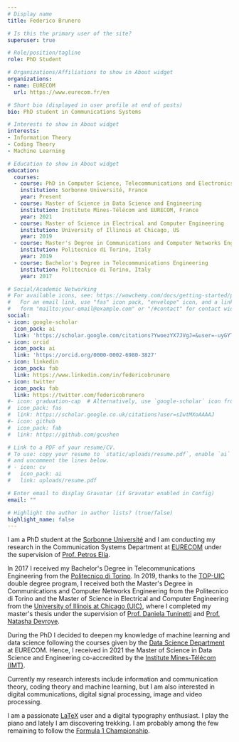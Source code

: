 ```yaml
---
# Display name
title: Federico Brunero

# Is this the primary user of the site?
superuser: true

# Role/position/tagline
role: PhD Student

# Organizations/Affiliations to show in About widget
organizations:
- name: EURECOM
  url: https://www.eurecom.fr/en

# Short bio (displayed in user profile at end of posts)
bio: PhD student in Communications Systems

# Interests to show in About widget
interests:
- Information Theory
- Coding Theory
- Machine Learning

# Education to show in About widget
education:
  courses:
  - course: PhD in Computer Science, Telecommunications and Electronics
    institution: Sorbonne Université, France
    year: Present
  - course: Master of Science in Data Science and Engineering
    institution: Institute Mines-Télécom and EURECOM, France
    year: 2021
  - course: Master of Science in Electrical and Computer Engineering
    institution: University of Illinois at Chicago, US
    year: 2019
  - course: Master's Degree in Communications and Computer Networks Engineering
    institution: Politecnico di Torino, Italy
    year: 2019
  - course: Bachelor's Degree in Telecommunications Engineering
    institution: Politecnico di Torino, Italy
    year: 2017

# Social/Academic Networking
# For available icons, see: https://wowchemy.com/docs/getting-started/page-builder/#icons
#   For an email link, use "fas" icon pack, "envelope" icon, and a link in the
#   form "mailto:your-email@example.com" or "/#contact" for contact widget.
social:
- icon: google-scholar
  icon_pack: ai
  link: 'https://scholar.google.com/citations?YwoezYX7JVgJ=&user=-uyGYTMAAAAJ'
- icon: orcid
  icon_pack: ai
  link: 'https://orcid.org/0000-0002-6980-3827'  
- icon: linkedin
  icon_pack: fab
  link: https://www.linkedin.com/in/federicobrunero
- icon: twitter
  icon_pack: fab
  link: https://twitter.com/federicobrunero
#- icon: graduation-cap  # Alternatively, use `google-scholar` icon from `ai` icon pack
#  icon_pack: fas
#  link: https://scholar.google.co.uk/citations?user=sIwtMXoAAAAJ
#- icon: github
#  icon_pack: fab
#  link: https://github.com/gcushen

# Link to a PDF of your resume/CV.
# To use: copy your resume to `static/uploads/resume.pdf`, enable `ai` icons in `params.toml`, 
# and uncomment the lines below.
# - icon: cv
#   icon_pack: ai
#   link: uploads/resume.pdf

# Enter email to display Gravatar (if Gravatar enabled in Config)
email: ""

# Highlight the author in author lists? (true/false)
highlight_name: false
---
```


I am a PhD student at the [Sorbonne Université](https://www.sorbonne-universite.fr/) and I am conducting my research in the Communication Systems Department at [EURECOM](https://www.eurecom.fr/) under the supervision of [Prof. Petros Elia](https://www.eurecom.fr/en/people/elia-petros).

In 2017 I received my Bachelor's Degree in Telecommunications Engineering from the [Politecnico di Torino](https://www.polito.it/). In 2019, thanks to the [TOP-UIC](https://didattica.polito.it/laurea_magistrale/ingegneria_civile/en/top_uic) double degree program, I received both the Master's Degree in Communications and Computer Networks Engineering from the Politecnico di Torino and the Master of Science in Electrical and Computer Engineering from the [University of Illinois at Chicago (UIC)](https://www.uic.edu/), where I completed my master's thesis under the supervision of [Prof. Daniela Tuninetti](https://nicest.lab.uic.edu/profiles/tuninetti-daniela/) and [Prof. Natasha Devroye](https://devroye.lab.uic.edu/).

During the PhD I decided to deepen my knowledge of machine learning and data science following the courses given by the [Data Science Department](https://ds.eurecom.fr/) at EURECOM. Hence, I received in 2021 the Master of Science in Data Science and Engineering co-accredited by the [Institute Mines-Télécom (IMT)](https://www.imt.fr/en/).

Currently my research interests include information and communication theory, coding theory and machine learning, but I am also interested in digital communications, digital signal processing, image and video processing.

I am a passionate [LaTeX](https://en.wikipedia.org/wiki/LaTeX) user and a digital typography enthusiast. I play the piano and lately I am discovering trekking. I am probably among the few remaining to follow the [Formula 1 Championship](https://www.formula1.com/).

